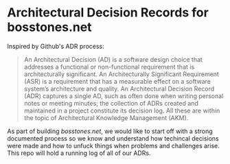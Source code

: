 # Architectural Decision Records for bosstones.net

Inspired by Github's ADR process:
> An Architectural Decision (AD) is a software design choice that addresses a functional or non-functional requirement that is architecturally significant. An Architecturally Significant Requirement (ASR) is a requirement that has a measurable effect on a software system’s architecture and quality. An Architectural Decision Record (ADR) captures a single AD, such as often done when writing personal notes or meeting minutes; the collection of ADRs created and maintained in a project constitute its decision log. All these are within the topic of Architectural Knowledge Management (AKM).

As part of building _bosstones.net_, we would like to start off with a strong documented process so we know and understand how techincal decisions were made and how to unfuck things when problems and challenges arise. This repo will hold a running log of all of our ADRs.
